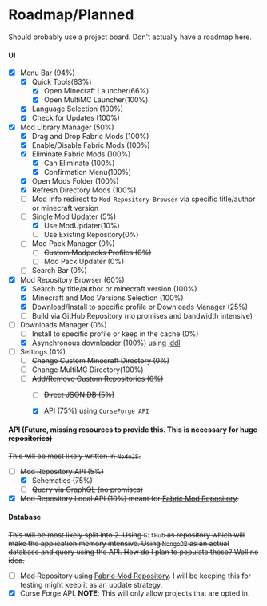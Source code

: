 # Roadmap/Planned
Should probably use a project board. Don't actually have a roadmap here.

#### UI
- [x] Menu Bar (94%)
    - [x] Quick Tools(83%)
        - [x] Open Minecraft Launcher(66%)
        - [x] Open MultiMC Launcher(100%)
    - [x] Language Selection (100%)
    - [x] Check for Updates (100%)
- [x] Mod Library Manager (50%)
    - [x] Drag and Drop Fabric Mods (100%)
    - [x] Enable/Disable Fabric Mods (100%)
    - [x] Eliminate Fabric Mods (100%)
        - [x] Can Eliminate (100%)
        - [x] Confirmation Menu(100%)
    - [x] Open Mods Folder (100%)
    - [x] Refresh Directory Mods (100%)
    - [ ] Mod Info redirect to `Mod Repository Browser` via specific title/author or minecraft version
    - [ ] Single Mod Updater (5%)
        - [x] Use ModUpdater(10%)
        - [ ] Use Existing Repository(0%)
    - [ ] Mod Pack Manager (0%)
        - [ ] ~~Custom Modpacks Profiles (0%)~~
        - [ ] Mod Pack Updater (0%)
    - [ ] Search Bar (0%)
    
- [x] Mod Repository Browser (60%)
    - [x] Search by title/author or minecraft version (100%)
    - [x] Minecraft and Mod Versions Selection (100%)
    - [x] Download/Install to specific profile or Downloads Manager (25%)
    - [ ] Build via GitHub Repository (no promises and bandwidth intensive)

- [ ] Downloads Manager (0%)
    - [ ] Install to specific profile or keep in the cache (0%)
    - [x] Asynchronous downloader (100%) using [jddl](https://github.com/kamranzafar/jddl)
    
- [ ] Settings (0%)
    - [ ] ~~Change Custom Minecraft Directory (0%)~~
    - [ ] Change MultiMC Directory(100%)
    - [ ] ~~Add/Remove Custom Repositories (0%)~~
        - [ ] ~~Direct JSON DB (5%)~~
        - [x] API (75%) using `CurseForge API`


#### ~~API (Future, missing resources to provide this. This is necessary for huge repositories)~~
~~This will be most likely written in `NodeJS`.~~

- [ ] ~~Mod Repository API (5%)~~
    - [x] ~~Schematics (75%)~~
    - [ ] ~~Query via GraphQL (no promises)~~
   
- [x] ~~Mod Repository Local API (10%) meant for [Fabric Mod Repository](https://github.com/FlashyReese/fabric-mod-repository).~~

#### Database
~~This will be most likely split into 2. Using `GitHub` as repository which will make the application memory intensive. Using `MongoDB` as an actual database and query using the API. How do I plan to populate these? Well no idea.~~
- [ ] ~~Mod Repository using [Fabric Mod Repository](https://github.com/FlashyReese/fabric-mod-repository).~~ I will be keeping this for testing might keep it as an update strategy.
- [x] Curse Forge API. **NOTE**: This will only allow projects that are opted in.
